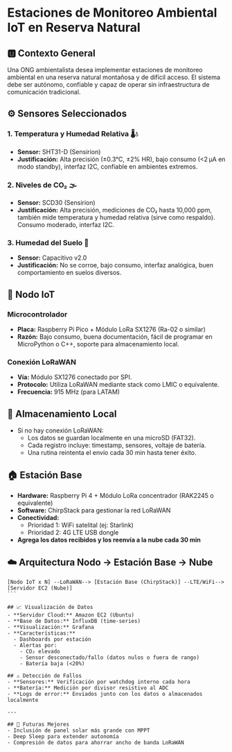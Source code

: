 # Estaciones de Monitoreo Ambiental IoT en Reserva Natural

## 🆄 Contexto General
Una ONG ambientalista desea implementar estaciones de monitoreo ambiental en una reserva natural montañosa y de difícil acceso. El sistema debe ser autónomo, confiable y capaz de operar sin infraestructura de comunicación tradicional.

## ⚙️ Sensores Seleccionados

### 1. Temperatura y Humedad Relativa 🌡️💧
- **Sensor:** SHT31-D (Sensirion)
- **Justificación:** Alta precisión (±0.3°C, ±2% HR), bajo consumo (<2 µA en modo standby), interfaz I2C, confiable en ambientes extremos.

### 2. Niveles de CO₂ 🌫️
- **Sensor:** SCD30 (Sensirion)
- **Justificación:** Alta precisión, mediciones de CO₂ hasta 10,000 ppm, también mide temperatura y humedad relativa (sirve como respaldo). Consumo moderado, interfaz I2C.

### 3. Humedad del Suelo 🌱
- **Sensor:** Capacitivo v2.0
- **Justificación:** No se corroe, bajo consumo, interfaz analógica, buen comportamiento en suelos diversos.

## 🧰 Nodo IoT

### Microcontrolador
- **Placa:** Raspberry Pi Pico + Módulo LoRa SX1276 (Ra-02 o similar)
- **Razón:** Bajo consumo, buena documentación, fácil de programar en MicroPython o C++, soporte para almacenamiento local.

### Conexión LoRaWAN
- **Vía:** Módulo SX1276 conectado por SPI.
- **Protocolo:** Utiliza LoRaWAN mediante stack como LMIC o equivalente.
- **Frecuencia:** 915 MHz (para LATAM)

## 🔢 Almacenamiento Local
- Si no hay conexión LoRaWAN:
  - Los datos se guardan localmente en una microSD (FAT32).
  - Cada registro incluye: timestamp, sensores, voltaje de batería.
  - Una rutina reintenta el envío cada 30 min hasta tener éxito.

## 🏠 Estación Base
- **Hardware:** Raspberry Pi 4 + Módulo LoRa concentrador (RAK2245 o equivalente)
- **Software:** ChirpStack para gestionar la red LoRaWAN
- **Conectividad:**
  - Prioridad 1: WiFi satelital (ej: Starlink)
  - Prioridad 2: 4G LTE USB dongle
- **Agrega los datos recibidos y los reenvía a la nube cada 30 min**

## ☁️ Arquitectura Nodo → Estación Base → Nube

````
[Nodo IoT x N] --LoRaWAN--> [Estación Base (ChirpStack)] --LTE/WiFi--> [Servidor EC2 (Nube)]
```

## 📈 Visualización de Datos
- **Servidor Cloud:** Amazon EC2 (Ubuntu)
- **Base de Datos:** InfluxDB (time-series)
- **Visualización:** Grafana
- **Características:**
  - Dashboards por estación
  - Alertas por:
    - CO₂ elevado
    - Sensor desconectado/fallo (datos nulos o fuera de rango)
    - Batería baja (<20%)

## ⚠️ Detección de Fallos
- **Sensores:** Verificación por watchdog interno cada hora
- **Batería:** Medición por divisor resistivo al ADC
- **Logs de error:** Enviados junto con los datos o almacenados localmente

---

## 🚀 Futuras Mejores
- Inclusión de panel solar más grande con MPPT
- Deep Sleep para extender autonomía
- Compresión de datos para ahorrar ancho de banda LoRaWAN
